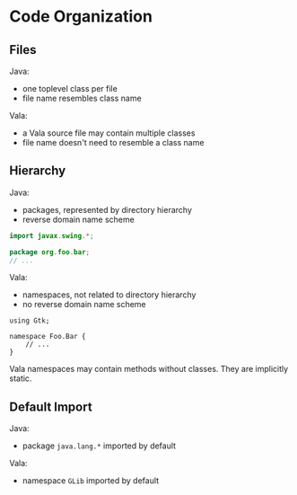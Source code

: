 # Code Organization

## Files

Java:

- one toplevel class per file
- file name resembles class name

Vala:

- a Vala source file may contain multiple classes
- file name doesn\'t need to resemble a class name

## Hierarchy

Java:

- packages, represented by directory hierarchy
- reverse domain name scheme

```java
import javax.swing.*;

package org.foo.bar;
// ...
```

Vala:

- namespaces, not related to directory hierarchy
- no reverse domain name scheme

```vala
using Gtk;

namespace Foo.Bar {
    // ...
}
```

Vala namespaces may contain methods without classes. They are implicitly
static.

## Default Import

Java:

- package `java.lang.*` imported by default

Vala:

- namespace `GLib` imported by default
